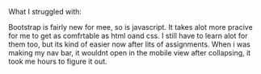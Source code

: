 What I struggled with:

Bootstrap is fairly new for mee, so is javascript. It takes alot more pracive for me to get as comfrtable as html oand css. I still have to learn alot for them too, but its kind of easier now after lits of assignments. 
When i was making my nav bar, it wouldnt open in the mobile view after collapsing, it took me hours to figure it out. 